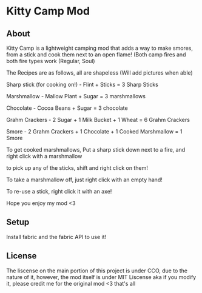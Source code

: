 # Kitty Camp Mod

## About
Kitty Camp is a lightweight camping mod that adds a way to make smores, from a stick and cook them next to an open flame! (Both camp fires and both fire types work (Regular, Soul)

 

The Recipes are as follows, all are shapeless (Will add pictures when able)

Sharp stick (for cooking on!) - Flint + Sticks = 3 Sharp Sticks

Marshmallow - Mallow Plant + Sugar = 3 marshmallows

Chocolate - Cocoa Beans + Sugar = 3 chocolate

Grahm Crackers - 2 Sugar + 1 Milk Bucket + 1 Wheat = 6 Grahm Crackers

Smore - 2 Grahm Crackers + 1 Chocolate + 1 Cooked Marshmallow = 1 Smore

 

To get cooked marshmallows, Put a sharp stick down next to a fire, and right click with a marshmallow

to pick up any of the sticks, shift and right click on them!

To take a marshmallow off, just right click with an empty hand!

To re-use a stick, right click it with an axe!

Hope you enjoy my mod <3


## Setup
Install fabric and the fabric API to use it!

## License

The liscense on the main portion of this project is under CCO, due to the nature of it, however, the mod itself is under MIT Liscense aka if you modify it, please credit me for the original mod <3 that's all
